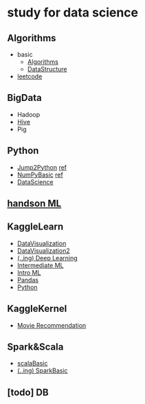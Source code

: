 # study for data science
## Algorithms
* basic
  * [Algorithms](https://github.com/data-droid/study/tree/master/Algorithms/basic/Algorithms)
  * [DataStructure](https://github.com/data-droid/study/tree/master/Algorithms/basic/DataStructure)
* [leetcode](https://github.com/data-droid/study/tree/master/Algorithms/leetcode)
## BigData
* Hadoop
* [Hive](https://github.com/data-droid/study/tree/master/Bigdata/Hive)
* Pig
## Python
* [Jump2Python](https://github.com/data-droid/study/tree/master/Python/Jump2Python) [ref](https://wikidocs.net/book/1)
* [NumPyBasic](https://github.com/data-droid/study/blob/master/Python/NumPyBasic.ipynb) [ref](www.DataCamp.com)
* [DataScience](https://github.com/data-droid/study/tree/master/Python/DataScience)
## [handson ML](https://github.com/data-droid/study/tree/master/handsonML)
## KaggleLearn
* [DataVisualization](https://github.com/data-droid/study/tree/master/kaggleLearn/DataVisualization)
* [DataVisualization2](https://github.com/data-droid/study/tree/master/kaggleLearn/DataVisualization2)
* [(..ing) Deep Learning](https://github.com/data-droid/study/tree/master/kaggleLearn/DeepLearning)
* [Intermediate ML](https://github.com/data-droid/study/tree/master/kaggleLearn/IntermediateML)
* [Intro ML](https://github.com/data-droid/study/tree/master/kaggleLearn/IntroToML)
* [Pandas](https://github.com/data-droid/study/blob/master/kaggleLearn/pandas.ipynb)
* [Python](https://github.com/data-droid/study/tree/master/kaggleLearn)
## KaggleKernel
* [Movie Recommendation](https://github.com/data-droid/study/blob/master/kaggleKernal/MovieRecommendationSystems.ipynb)
## Spark&Scala
* [scalaBasic](https://github.com/data-droid/study/tree/master/Spark%26Scala/scalaBasic)
* [(..ing) SparkBasic](https://github.com/data-droid/study/tree/master/Spark%26Scala/sparkBasic)
## [todo] DB
